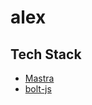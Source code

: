 # alex

## Tech Stack

- [Mastra](https://mastra.ai/)
- [bolt-js](https://github.com/slackapi/bolt-js)
